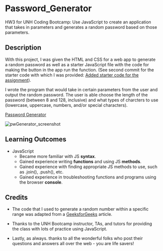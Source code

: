 # Password_Generator
HW3 for UNH Coding Bootcamp: Use JavaScript to create an application that takes in parameters and generates a random password based on those parameters.

## Description

With this project, I was given the HTML and CSS for a web app to generate a random password as well as a starter JavaScript file with the code for making the button in the app run the function. (See second commit for the starter code with which I was provided: [Added starter code for the assignment](https://github.com/LivesInRoom29/Password_Generator/commit/4bca5aa01390c260f79f8bde95a25af56f61ec16)).

I wrote the program that would take in certain parameters from the user and output the random password. The user is able choose the length of the password (between 8 and 128, inclusive) and what types of charcters to use (lowercase, uppercase, numbers, and/or special characters).


[Password Generator](https://livesinroom29.github.io/Password_Generator/)

![pwGenerator_screenshot](https://user-images.githubusercontent.com/61219066/86302368-75161b80-bbd6-11ea-8a77-5559e0ca4ee5.jpg)


## Learning Outcomes

* JavaScript
  * Became more familiar with JS **syntax**.
  * Gained experience writing **functions** and using JS **methods**.
  * Gained experience with finding appropriate JS methods to use, such as .join(), .push(), etc.
  * Gained experience in troubleshooting functions and programs using the browser **console**.


## Credits

* The code that I used to generate a random number within a specific range was adapted from a [GeeksforGeeks](https://www.geeksforgeeks.org/how-to-generate-random-number-in-given-range-using-javascript/) article.

* Thanks to the UNH Bootcamp instructor, TAs, and tutors for providing the class with lots of practice using JavaScript.

* Lastly, as always. thanks to all the wonderful folks who post their questions and answers all over the web - you are life savers!

